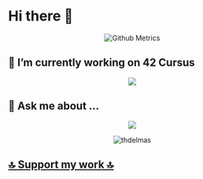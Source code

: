 # Hi there 👋
<p align="center">
  <img src="https://metrics.lecoq.io/thdelmas" alt="Github Metrics">
</p>

## 🔭 I’m currently working on 42 Cursus
<!--[42 STATS]-->
<p align="center">
  <img src="https://badge42.herokuapp.com/api/stats/thdelmas?privacyName=true&privacyEmail=true">
</p>


## 💬 Ask me about ...
<!--[TOP LANGUAGES]-->
<p align="center">
  <img src="https://github-readme-stats.vercel.app/api/top-langs/?username=thdelmas&layout=compact&theme=tokyonight&show_icons=true">
</p>

<p align="center">
<img src="https://komarev.com/ghpvc/?username=thdelmas" alt="thdelmas"/>  
</p>

## [🔝 Support my work 🔝](https://donate.thdelmas.dev)
<!--
**thdelmas/thdelmas** is a ✨ _special_ ✨ repository because its `README.md` (this file) appears on your GitHub profile.

Here are some ideas to get you started:


- 🌱 I’m currently learning ...
- 👯 I’m looking to collaborate on ...
- 🤔 I’m looking for help with ...
- 📫 How to reach me: ...
- 😄 Pronouns: ...
- ⚡ Fun fact: ...
-->

